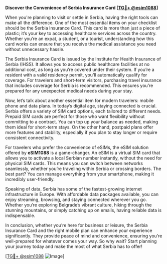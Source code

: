 **Discover the Convenience of Serbia Insurance Card [[TG💪+ @esim1088](https://t.me/s/esim1088)]**

When you're planning to visit or settle in Serbia, having the right tools can make all the difference. One of the most essential items on your checklist should be the Serbia Insurance Card. This card is more than just a piece of plastic; it’s your key to accessing healthcare services across the country. Whether you’re an expat, a student, or a tourist, understanding how this card works can ensure that you receive the medical assistance you need without unnecessary hassle.

The Serbia Insurance Card is issued by the Institute for Health Insurance of Serbia (IHSS). It allows you to access public healthcare facilities at no additional cost, as long as you’re covered under their system. If you’re a resident with a valid residency permit, you’ll automatically qualify for coverage. For travelers and short-term visitors, purchasing travel insurance that includes coverage for Serbia is recommended. This ensures you’re prepared for any unexpected medical needs during your stay.

Now, let’s talk about another essential item for modern travelers: mobile phone and data plans. In today’s digital age, staying connected is crucial. Serbia offers a variety of SIM card options, each tailored to different needs. Prepaid SIM cards are perfect for those who want flexibility without committing to a contract. You can top up your balance as needed, making them ideal for short-term stays. On the other hand, postpaid plans offer more features and stability, especially if you plan to stay longer or require consistent connectivity.

For travelers who prefer the convenience of eSIMs, the eSIM solution offered by **eSIM1088** is a game-changer. An eSIM is a virtual SIM card that allows you to activate a local Serbian number instantly, without the need for physical SIM cards. This means you can switch between networks seamlessly, whether you’re traveling within Serbia or crossing borders. The best part? You can manage everything from your smartphone, making it incredibly user-friendly.

Speaking of data, Serbia has some of the fastest-growing internet infrastructure in Europe. With affordable data packages available, you can enjoy streaming, browsing, and staying connected wherever you go. Whether you’re exploring Belgrade’s vibrant culture, hiking through the stunning mountains, or simply catching up on emails, having reliable data is indispensable.

In conclusion, whether you’re here for business or leisure, the Serbia Insurance Card and the right mobile plan can enhance your experience significantly. They provide peace of mind and convenience, ensuring you’re well-prepared for whatever comes your way. So why wait? Start planning your journey today and make the most of what Serbia has to offer! 

[[TG💪+ @esim1088](https://t.me/s/esim1088) ![Image](https://i.postimg.cc/Y0z9fWf4/image.png)]